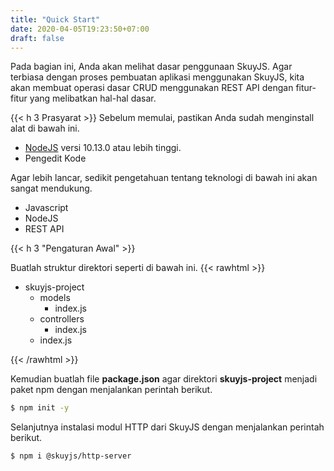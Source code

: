```yaml
---
title: "Quick Start"
date: 2020-04-05T19:23:50+07:00
draft: false
---
```


Pada bagian ini, Anda akan melihat dasar penggunaan SkuyJS.
Agar terbiasa dengan proses pembuatan aplikasi menggunakan
SkuyJS, kita akan membuat operasi dasar CRUD menggunakan REST API
dengan fitur-fitur yang melibatkan hal-hal dasar.

{{< h 3 Prasyarat >}}
Sebelum memulai, pastikan Anda sudah menginstall alat di bawah ini.
* [NodeJS](https://nodejs.org) versi 10.13.0 atau lebih tinggi.
* Pengedit Kode

Agar lebih lancar, sedikit pengetahuan tentang teknologi
di bawah ini akan sangat mendukung.
* Javascript
* NodeJS
* REST API

{{< h 3 "Pengaturan Awal" >}}

Buatlah struktur direktori seperti di bawah ini.
{{< rawhtml >}}
<div class="tree">
  <ul>
    <li>
      <span><i class="fa fa-folder"></i> skuyjs-project</span>
      <ul>
        <li>
          <span>
            <i class="fa fa-folder"></i> models
          </span>
          <ul>
            <li><span><i class="devicon-javascript-plain"></i> index.js</span></li>
          </ul>
        </li>
        <li>
          <span><i class="fa fa-folder"></i> controllers</span>
          <ul>
            <li><span><i class="devicon-javascript-plain"></i> index.js</span></li>
          </ul>
        </li>
        <li>
          <span><i class="devicon-javascript-plain"></i> index.js</span>
        </li>
      </ul>
    </li>
  </ul>
</div>
{{< /rawhtml >}}

Kemudian buatlah file **package.json** agar direktori **skuyjs-project** menjadi
paket npm dengan menjalankan perintah berikut.
```bash
$ npm init -y
```

Selanjutnya instalasi modul HTTP dari SkuyJS dengan menjalankan perintah berikut.
```bash
$ npm i @skuyjs/http-server
```
